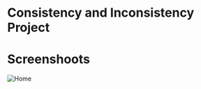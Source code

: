 # Consistency and Inconsistency Project

<!-- <h2>Description</h2>
<h2>What I Used</h2>
<h2>Goals</h2> -->

# Screenshoots
![Home](https://user-images.githubusercontent.com/84588706/153857534-1751a03f-8422-40bb-b9de-344144d75bf6.jpg)
